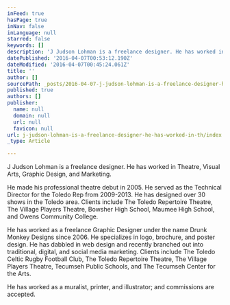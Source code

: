 ```yaml
---
inFeed: true
hasPage: true
inNav: false
inLanguage: null
starred: false
keywords: []
description: 'J Judson Lohman is a freelance designer. He has worked in Theatre, Visual Arts, Graphic Design, and Marketing.'
datePublished: '2016-04-07T00:53:12.190Z'
dateModified: '2016-04-07T00:45:24.061Z'
title: ''
author: []
sourcePath: _posts/2016-04-07-j-judson-lohman-is-a-freelance-designer-he-has-worked-in-th.md
published: true
authors: []
publisher:
  name: null
  domain: null
  url: null
  favicon: null
url: j-judson-lohman-is-a-freelance-designer-he-has-worked-in-th/index.html
_type: Article

---
```

J Judson Lohman is a freelance designer. He has worked in Theatre, Visual Arts, Graphic Design, and Marketing.

​He made his professional theatre debut in 2005\. He served as the Technical Director for the Toledo Rep from 2009-2013\. He has designed over 30 shows in the Toledo area. Clients include The Toledo Repertoire Theatre, The Village Players Theatre, Bowsher High School, Maumee High School, and Owens Community College.

He has worked as a freelance Graphic Designer under the name Drunk Monkey Designs since 2006\. He specializes in logo, brochure, and poster design. He has dabbled in web design and recently branched out into traditional, digital, and social media marketing. Clients include The Toledo Celtic Rugby Football Club, The Toledo Repertoire Theatre, The Village Players Theatre, Tecumseh Public Schools, and The Tecumseh Center for the Arts.

He has worked as a muralist, printer, and illustrator; and commissions are accepted.
